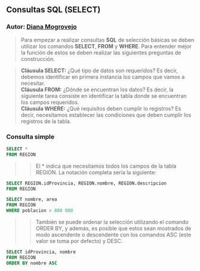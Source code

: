 ## Consultas SQL (SELECT)
### Autor: [Diana Mogrovejo](https://github.com/bzdjahna)

> Para empezar a realizar consultas **SQL** de selección básicas se deben utilizar los comandos **SELECT**, **FROM** y **WHERE**. Para entender mejor la función de estos se deben realizar las siguientes preguntas de construcción.

>**Cláusula SELECT:** ¿Qué tipo de datos son requeridos? Es decir, debemos identificar en primera instancia los campos que vamos a necesitar.    
>**Cláusula FROM:** ¿Dónde se encuentran los datos? Es decir, la siguiente tarea consiste en identificar la tabla donde se encuentran los campos requeridos.    
>**Cláusula WHERE:** ¿Qué requisitos deben cumplir lo registros? Es decir, necesitamos establecer las condiciones que deben cumplir los registros de la tabla.

### Consulta simple

```SQL
SELECT *
FROM REGION
```
>>El * indica que necesitamos todos los campos de la tabla REGION. La notación completa sería la siguiente:

```SQL
SELECT REGION.idProvincia, REGION.nombre, REGION.descripcion
FROM REGION
```
```SQL
SELECT nombre, area
FROM REGION
WHERE poblacion > 800 000
```
>>También se puede ordenar la selección utilizando el comando ORDER BY, y además, es posible que estos sean mostrados de modo ascendente o descendente con los comandos ASC (este valor se toma por defecto) y DESC.

```SQL
SELECT idProvincia, nombre
FROM REGION
ORDER BY nombre ASC
```
